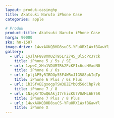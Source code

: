 ```yaml
---
layout: produk-casinghp
title: Akatsuki Naruto iPhone Case
categories: apple

# Produk
product-title: Akatsuki Naruto iPhone Case
harga: 90000
sku: hn-1587
image-drive: 14wxAXKQBHD8suCS-YFuORX1WxfBGawYl
gallery:
  - url: 1yJlAF888mmUZT95LrZ745_Ul5cPcJYck
    title: iPhone 5 / 5s / SE
  - url: 1zpwC_XHn1VDUM7Rk2PzKFIx6ccHVxdN0
    title: iPhone 6 / 6s
  - url: 1pljAP5yRIRDOp55F4WRxJIG588pkIqTp
    title: iPhone 6 Plus / 6s Plus
  - url: 1hISfvEEgxogpTSW3BZEYbQd58dChp7vk
    title: iPhone 7 / 8
  - url: 1NzgXrTDwQ6AkjI7rhicKU7V0AML6h76R
    title: iPhone 7 Plus / 8 Plus
  - url: 14wxAXKQBHD8suCS-YFuORX1WxfBGawYl
    title: iPhone X
---
```

